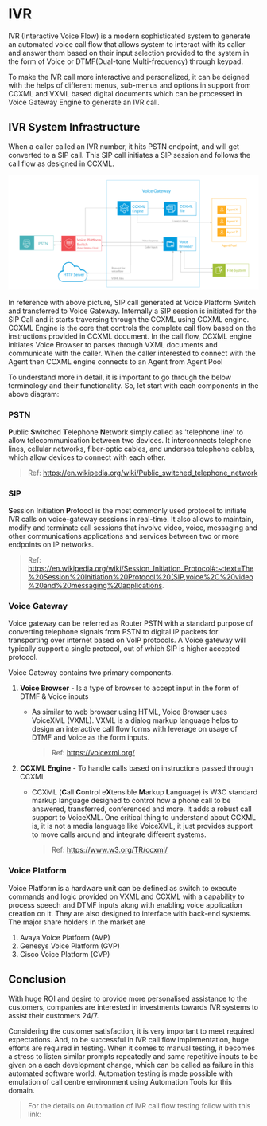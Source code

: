 # IVR

IVR (Interactive Voice Flow) is a modern sophisticated system to generate an automated voice call flow that allows system to interact with its caller and answer them based on their input selection provided to the system in the form of Voice or DTMF(Dual-tone Multi-frequency) through keypad. 

To make the IVR call more interactive and personalized, it can be deigned with the helps of different menus, sub-menus and options in support from CCXML and VXML based digital documents which can be processed in Voice Gateway Engine to generate an IVR call.



## IVR System Infrastructure

When a caller called an IVR number, it hits PSTN endpoint, and will get converted to  a SIP call. This SIP call initiates a SIP session and follows the call flow as designed in CCXML.

![IVR Call Flow Architecture.png](https://github.com/iamsvelagaleti/Mobigesture-Blogs/blob/master/Blog%20Diagrams/IVR%20Call%20Flow%20Architecture.png?raw=true)

In reference with above picture, SIP call generated at Voice Platform Switch and transferred to  Voice Gateway. Internally a SIP session is initiated for the SIP Call and it starts traversing through the CCXML using CCXML engine. CCXML Engine is the core that controls the complete call flow based on the instructions provided in CCXML document. In the call flow, CCXML engine initiates Voice Browser to parses through VXML documents and communicate with the caller. When the caller interested to connect with the Agent then CCXML engine connects to an Agent from Agent Pool

To understand more in detail, it is important to go through the below terminology and their functionality. So, let start with each components in the above diagram:

### PSTN

**P**ublic **S**witched **T**elephone **N**etwork simply called as 'telephone line' to allow telecommunication between two devices. It interconnects telephone lines, cellular networks, fiber-optic cables, and undersea telephone cables, which allow devices to connect with each other.

> Ref: https://en.wikipedia.org/wiki/Public_switched_telephone_network

### SIP

**S**ession **I**nitiation **P**rotocol is the most commonly used protocol to initiate IVR calls on voice-gateway sessions in real-time. It also allows to maintain, modify and terminate call sessions that involve video, voice, messaging and other communications applications and services between two or more endpoints on IP networks.

> Ref: https://en.wikipedia.org/wiki/Session_Initiation_Protocol#:~:text=The%20Session%20Initiation%20Protocol%20(SIP,voice%2C%20video%20and%20messaging%20applications.

### Voice Gateway

Voice gateway can be referred as Router PSTN with a standard purpose of converting telephone signals from PSTN to digital IP packets for transporting over internet based on VoIP protocols. A Voice gateway will typically support a single protocol, out of which SIP is higher accepted protocol.

Voice Gateway contains two primary components.

1. **Voice Browser** -  Is a type of browser to accept input in the form of DTMF & Voice inputs

   - As similar to web browser using HTML, Voice Browser uses VoiceXML (VXML). VXML is a dialog markup language helps to design an interactive call flow forms with leverage on usage of DTMF and Voice as the form inputs. 

     > Ref: https://voicexml.org/

2. **CCXML Engine** - To handle calls based on instructions passed through CCXML

   - CCXML (**C**all **C**ontrol e**X**tensible **M**arkup **L**anguage) is W3C standard markup language designed to control how a phone call to be answered, transferred, conferenced and more. It adds a robust call support to VoiceXML. One critical thing to understand about CCXML is, it is not a media language like VoiceXML, it just provides support to move calls around and integrate different systems.

     > Ref: https://www.w3.org/TR/ccxml/

### Voice Platform

Voice Platform is a hardware unit can be defined as switch to execute commands and logic provided on VXML and CCXML with a capability to process speech and DTMF inputs along with enabling voice application creation on it. They are also designed to interface with back-end systems. The major share holders in the market are

1. Avaya Voice Platform (AVP)
2. Genesys Voice Platform (GVP)
3. Cisco Voice Platform (CVP)

## Conclusion

With huge ROI and desire to provide more personalised assistance to the customers, companies are interested in investments towards IVR systems to assist their customers 24/7. 

Considering the customer satisfaction, it is very important to meet required expectations. And, to be successful in IVR call flow implementation, huge efforts are required in testing. When it comes to manual testing, it becomes a stress to listen similar prompts repeatedly and same repetitive inputs to be given on a each development change, which can be called as failure in this automated software world. Automation testing is made possible with emulation of call centre environment using Automation Tools for this domain.

> For the details on Automation of IVR call flow testing follow with this link:

 

